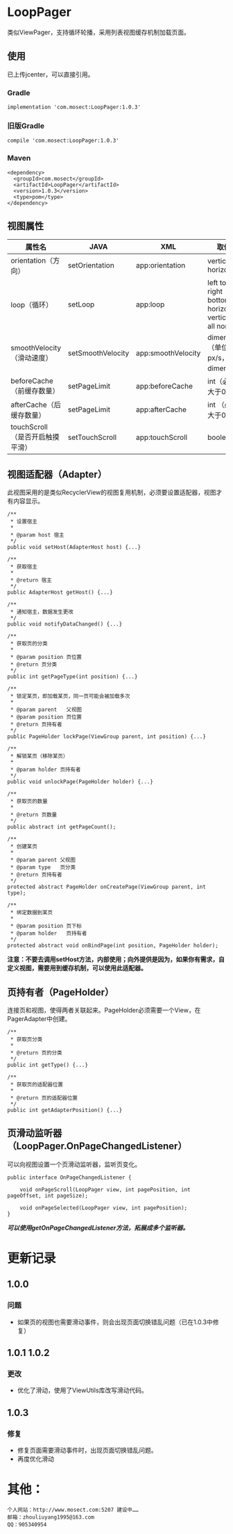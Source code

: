 # LoopPager
类似ViewPager，支持循环轮播，采用列表视图缓存机制加载页面。

## 使用
已上传jcenter，可以直接引用。
### Gradle
```
implementation 'com.mosect:LoopPager:1.0.3'
```
### 旧版Gradle
```
compile 'com.mosect:LoopPager:1.0.3'
```
### Maven
```
<dependency>
  <groupId>com.mosect</groupId>
  <artifactId>LoopPager</artifactId>
  <version>1.0.3</version>
  <type>pom</type>
</dependency>
```

## 视图属性

属性名 | JAVA | XML | 取值
----- | ---- | --- | ------
orientation（方向） | setOrientation | app:orientation | vertical horizontal
loop（循环） | setLoop | app:loop | left top right bottom horizontal vertical all none
smoothVelocity（滑动速度） | setSmoothVelocity | app:smoothVelocity | dimen（单位：px/s，dimen值）
beforeCache（前缓存数量） | setPageLimit | app:beforeCache | int（必须大于0）
afterCache（后缓存数量） | setPageLimit | app:afterCache | int （必须大于0）
touchScroll（是否开启触摸平滑） | setTouchScroll | app:touchScroll | boolean

## 视图适配器（Adapter）
此视图采用的是类似RecyclerView的视图复用机制，必须要设置适配器，视图才有内容显示。
```
/**
 * 设置宿主
 *
 * @param host 宿主
 */
public void setHost(AdapterHost host) {...}

/**
 * 获取宿主
 *
 * @return 宿主
 */
public AdapterHost getHost() {...}

/**
 * 通知宿主，数据发生更改
 */
public void notifyDataChanged() {...}

/**
 * 获取页的分类
 *
 * @param position 页位置
 * @return 页分类
 */
public int getPageType(int position) {...}

/**
 * 锁定某页，即加载某页，同一页可能会被加载多次
 *
 * @param parent   父视图
 * @param position 页位置
 * @return 页持有者
 */
public PageHolder lockPage(ViewGroup parent, int position) {...}

/**
 * 解锁某页（移除某页）
 *
 * @param holder 页持有者
 */
public void unlockPage(PageHolder holder) {...}

/**
 * 获取页的数量
 *
 * @return 页数量
 */
public abstract int getPageCount();

/**
 * 创建某页
 *
 * @param parent 父视图
 * @param type   页分类
 * @return 页持有者
 */
protected abstract PageHolder onCreatePage(ViewGroup parent, int type);

/**
 * 绑定数据到某页
 *
 * @param position 页下标
 * @param holder   页持有者
 */
protected abstract void onBindPage(int position, PageHolder holder);
```
**注意：不要去调用setHost方法，内部使用；向外提供是因为，如果你有需求，自定义视图，需要用到缓存机制，可以使用此适配器。**

## 页持有者（PageHolder）
连接页和视图，使得两者关联起来。PageHolder必须需要一个View，在PagerAdapter中创建。
```
/**
 * 获取页分类
 *
 * @return 页的分类
 */
public int getType() {...}

/**
 * 获取页的适配器位置
 *
 * @return 页的适配器位置
 */
public int getAdapterPosition() {...}
```

## 页滑动监听器（LoopPager.OnPageChangedListener）
可以向视图设置一个页滑动监听器，监听页变化。
```
public interface OnPageChangedListener {

    void onPageScroll(LoopPager view, int pagePosition, int pageOffset, int pageSize);

    void onPageSelected(LoopPager view, int pagePosition);
}
```
***可以使用getOnPageChangedListener方法，拓展成多个监听器。***

# 更新记录
## 1.0.0 
### 问题
* 如果页的视图也需要滑动事件，则会出现页面切换错乱问题（已在1.0.3中修复）

## 1.0.1     1.0.2
### 更改
* 优化了滑动，使用了ViewUtils库改写滑动代码。

## 1.0.3
### 修复
* 修复页面需要滑动事件时，出现页面切换错乱问题。
* 再度优化滑动

# 其他：
```
个人网站：http://www.mosect.com:5207 建设中……
邮箱：zhouliuyang1995@163.com
QQ：905340954
```
